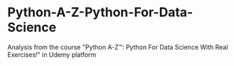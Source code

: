 # Python-A-Z-Python-For-Data-Science
Analysis from the course "Python A-Z™: Python For Data Science With Real Exercises!" in Udemy platform
